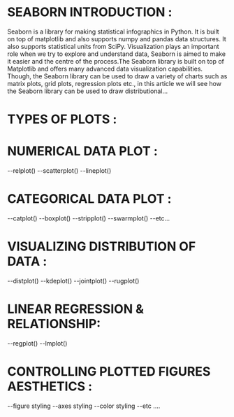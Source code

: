 # SEABORN INTRODUCTION :
 Seaborn is a library for making statistical infographics in Python. It is built on top of matplotlib and also supports numpy and pandas data structures. It also supports statistical units from SciPy. Visualization plays an important role when we try to explore and understand data, Seaborn is aimed to make it easier and the centre of the process.The Seaborn library is built on top of Matplotlib and offers many advanced data visualization capabilities. Though, the Seaborn library can be used to draw a variety of charts such as matrix plots, grid plots, regression plots etc., in this article we will see how the Seaborn library can be used to draw distributional...


# TYPES OF PLOTS :

# NUMERICAL DATA PLOT :
 --relplot()
 --scatterplot()
 --lineplot()
 
# CATEGORICAL DATA PLOT :
 --catplot()
 --boxplot()
 --stripplot()
 --swarmplot()
 --etc...
 
# VISUALIZING DISTRIBUTION OF DATA :
 --distplot()
 --kdeplot()
 --jointplot()
 --rugplot()
 
# LINEAR REGRESSION & RELATIONSHIP:
 --regplot()
 --lmplot()
 
# CONTROLLING PLOTTED FIGURES AESTHETICS :
 --figure styling
 --axes styling
 --color styling
 --etc ....  
